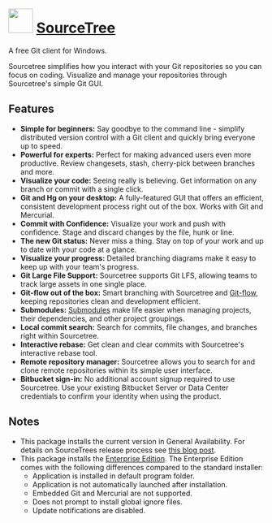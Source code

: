 # <img src="https://cdn.jsdelivr.net/gh/chocolatey/chocolatey-coreteampackages@bcc3ae1af3d3d1794526ec01a1f3cd1af7dd80a9/icons/sourcetree.svg" width="48" height="48"/> [SourceTree](https://chocolatey.org/packages/SourceTree)


A free Git client for Windows.

Sourcetree simplifies how you interact with your Git repositories so you can focus on coding. Visualize and manage your repositories through Sourcetree's simple Git GUI.

## Features

* **Simple for beginners:** Say goodbye to the command line - simplify distributed version control with a Git client and quickly bring everyone up to speed.
* **Powerful for experts:** Perfect for making advanced users even more productive. Review changesets, stash, cherry-pick between branches and more.
* **Visualize your code:** Seeing really is believing. Get information on any branch or commit with a single click.
* **Git and Hg on your desktop:** A fully-featured GUI that offers an efficient, consistent development process right out of the box. Works with Git and Mercurial.
* **Commit with Confidence:** Visualize your work and push with confidence. Stage and discard changes by the file, hunk or line.
* **The new Git status:** Never miss a thing. Stay on top of your work and up to date with your code at a glance.
* **Visualize your progress:** Detailed branching diagrams make it easy to keep up with your team's progress.
* **Git Large File Support:** Sourcetree supports Git LFS, allowing teams to track large assets in one single place.
* **Git-flow out of the box:** Smart branching with Sourcetree and [Git-flow](https://www.atlassian.com/git/tutorials/comparing-workflows/#!workflow-gitflow), keeping repositories clean and development efficient.
* **Submodules:** [Submodules](https://confluence.atlassian.com/sourcetreekb/adding-a-submodule-subtree-with-sourcetree-785332086.html?) make life easier when managing projects, their dependencies, and other project groupings.
* **Local commit search:** Search for commits, file changes, and branches right within Sourcetree.
* **Interactive rebase:** Get clean and clear commits with Sourcetree's interactive rebase tool.
* **Remote repository manager:** Sourcetree allows you to search for and clone remote repositories within its simple user interface.
* **Bitbucket sign-in:** No additional account signup required to use Sourcetree. Use your existing Bitbucket Server or Data Center credentials to confirm your identity when using the product.

## Notes

- This package installs the current version in General Availability. For details on SourceTrees release process see [this blog post](https://blog.sourcetreeapp.com/2016/03/31/sourcetree-beta-program-a-look-behind-the-curtains/).
- This package installs the [Enterprise Edition](https://www.sourcetreeapp.com/enterprise). The Enterprise Edition comes with the following differences compared to the standard installer:
  - Application is installed in default program folder.
  - Application is not automatically launched after installation.
  - Embedded Git and Mercurial are not supported.
  - Does not prompt to install global ignore files.
  - Update notifications are disabled.
